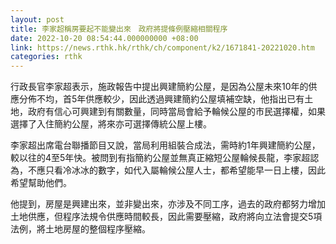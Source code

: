 ```yaml
---
layout: post
title: 李家超稱房要起不能變出來　政府將提條例壓縮相關程序
date: 2022-10-20 08:54:44.000000000 +08:00
link: https://news.rthk.hk/rthk/ch/component/k2/1671841-20221020.htm
categories: rthk
---
```


行政長官李家超表示，施政報告中提出興建簡約公屋，是因為公屋未來10年的供應分佈不均，首5年供應較少，因此透過興建簡約公屋填補空缺，他指出已有土地，政府有信心可興建到有關數量，同時當局會給予輪候公屋的市民選擇權，如果選擇了入住簡約公屋，將來亦可選擇傳統公屋上樓。

李家超出席電台聯播節目又說，當局利用組裝合成法，需時約1年興建簡約公屋，較以往的4至5年快。被問到有指簡約公屋並無真正縮短公屋輪候長龍，李家超認為，不應只看冷冰冰的數字，如代入屬輪候公屋人士，都希望能早一日上樓，因此希望幫助他們。

他提到，房屋是興建出來，並非變出來，亦涉及不同工序，過去的政府都努力增加土地供應，但程序法規令供應時間較長，因此需要壓縮，政府將向立法會提交5項法例，將土地房屋的整個程序壓縮。
